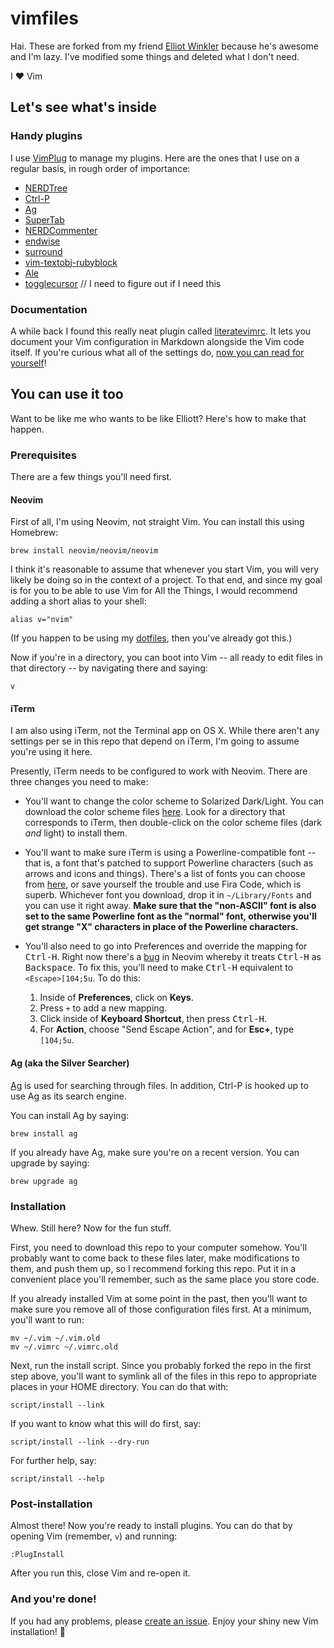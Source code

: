 # vimfiles

Hai. These are forked from my friend [Elliot Winkler](https://github.com/mcmire/vimfiles)
because he's awesome and I'm lazy. I've modified some things and deleted what I don't need. 

I ❤️ Vim

## Let's see what's inside

### Handy plugins

I use [VimPlug][vim-plug] to manage my plugins. Here are the ones that I use on
a regular basis, in rough order of importance:

* [NERDTree][vim-nerdtree]
* [Ctrl-P][vim-ctrl-p]
* [Ag][vim-ag]
* [SuperTab][vim-supertab]
* [NERDCommenter][vim-nerdcommenter]
* [endwise][vim-endwise]
* [surround][vim-surround]
* [vim-textobj-rubyblock][vim-textobj-rubyblock]
* [Ale][ale]
* [togglecursor][vim-togglecursor] // I need to figure out if I need this

[vim-plug]: https://github.com/junegunn/vim-plug
[vim-nerdtree]: http://github.com/scrooloose/nerdtree
[vim-ctrl-p]: http://github.com/kien/ctrlp.vim
[vim-ag]: http://github.com/rking/ag.vim'
[vim-supertab]: http://github.com/ervandew/supertab
[vim-togglecursor]: https://github.com/jszakmeister/vim-togglecursor
[vim-nerdcommenter]: http://github.com/scrooloose/nerdcommenter
[vim-endwise]: https://github.com/tpope/vim-endwise
[vim-surround]: http://github.com/tpope/vim-surround
[vim-textobj-rubyblock]: http://github.com/nelstrom/vim-textobj-rubyblock
[ale]: https://github.com/w0rp/ale

### Documentation

A while back I found this really neat plugin called [literatevimrc]. It lets you
document your Vim configuration in Markdown alongside the Vim code itself.
If you're curious what all of the settings do, [now you can read for
yourself][documentation]!

[literatevimrc]: https://github.com/thcipriani/literate-vimrc
[documentation]: src/config/nvim#vim-configuration

## You can use it too

Want to be like me who wants to be like Elliott? Here's how to make that happen.

### Prerequisites

There are a few things you'll need first.

#### Neovim

First of all, I'm using Neovim, not straight Vim. You can install this using
Homebrew:

    brew install neovim/neovim/neovim

I think it's reasonable to assume that whenever you start Vim, you will very
likely be doing so in the context of a project. To that end, and since my goal
is for you to be able to use Vim for All the Things, I would recommend adding a
short alias to your shell:

[dotfiles]: http://github.com/mcmire/dotfiles

    alias v="nvim"

(If you happen to be using my [dotfiles][dotfiles], then you've already got
this.)

Now if you're in a directory, you can boot into Vim -- all ready to edit files
in that directory -- by navigating there and saying:

    v

#### iTerm

I am also using iTerm, not the Terminal app on OS X. While there aren't any
settings per se in this repo that depend on iTerm, I'm going to assume you're
using it here.

Presently, iTerm needs to be configured to work with Neovim. There are three
changes you need to make:

* You'll want to change the color scheme to Solarized Dark/Light. You can
  download the color scheme files [here][solarized]. Look for a directory that
  corresponds to iTerm, then double-click on the color scheme files (dark *and*
  light) to install them.

[solarized]: https://github.com/altercation/solarized

* You'll want to make sure iTerm is using a Powerline-compatible
  font -- that is, a font that's patched to support Powerline characters (such
  as arrows and icons and things). There's a list of fonts you can choose from
  [here][powerline-fonts], or save yourself the trouble and use Fira Code, which
  is superb. Whichever font you download, drop it in `~/Library/Fonts`
  and you can use it right away. **Make sure that the "non-ASCII" font is also
  set to the same Powerline font as the "normal" font, otherwise you'll get
  strange "X" characters in place of the Powerline characters.**

[powerline-fonts]: https://github.com/Lokaltog/powerline-fonts

* You'll also need to go into Preferences and override the mapping for
  <kbd>Ctrl-H</kbd>. Right now there's a [bug][neovim-bug] in Neovim whereby it
  treats <kbd>Ctrl-H</kbd> as <kbd>Backspace</kbd>. To fix this, you'll need to
  make <kbd>Ctrl-H</kbd> equivalent to `<Escape>[104;5u`. To do this:

  1. Inside of **Preferences**, click on **Keys**.
  2. Press `+` to add a new mapping.
  3. Click inside of **Keyboard Shortcut**, then press <kbd>Ctrl-H</kbd>.
  4. For **Action**, choose "Send Escape Action", and for **Esc+**, type
     `[104;5u`.

[neovim-bug]: https://github.com/neovim/neovim/issues/2048

#### Ag (aka the Silver Searcher)

[Ag][ag] is used for searching through files. In addition, Ctrl-P is hooked up
to use Ag as its search engine.

[ag]: https://github.com/ggreer/the_silver_searcher

You can install Ag by saying:

    brew install ag

If you already have Ag, make sure you're on a recent version. You can upgrade by
saying:

    brew upgrade ag

### Installation

Whew. Still here? Now for the fun stuff.

First, you need to download this repo to your computer somehow. You'll probably
want to come back to these files later, make modifications to them, and push
them up, so I recommend forking this repo. Put it in a convenient place you'll
remember, such as the same place you store code.

If you already installed Vim at some point in the past, then you'll want to make
sure you remove all of those configuration files first. At a minimum, you'll
want to run:

    mv ~/.vim ~/.vim.old
    mv ~/.vimrc ~/.vimrc.old

Next, run the install script. Since you probably forked the repo in the first
step above, you'll want to symlink all of the files in this repo to appropriate
places in your HOME directory. You can do that with:

    script/install --link

If you want to know what this will do first, say:

    script/install --link --dry-run

For further help, say:

    script/install --help

### Post-installation

Almost there! Now you're ready to install plugins. You can do that by opening
Vim (remember, `v`) and running:

    :PlugInstall

After you run this, close Vim and re-open it.

### And you're done!

If you had any problems, please [create an issue][issues]. Enjoy your shiny new
Vim installation! 💎

[issues]: http://github.com/mcmire/vimfiles/issues
